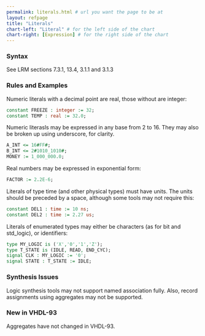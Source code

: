 ```yaml
---
permalink: literals.html # url you want the page to be at
layout: refpage
title: "Literals"
chart-left: "Literal" # for the left side of the chart
chart-right: [Expression] # for the right side of the chart
---
```


<h3 class="text-hr"><span>Syntax</span></h3>

See LRM sections 7.3.1, 13.4, 3.1.1 and 3.1.3

<h3 class="text-hr"><span>Rules and Examples</span></h3>

Numeric literals with a decimal point are real, those without are integer:
```vhdl
constant FREEZE : integer := 32;
constant TEMP : real := 32.0;
```

Numeric literasls may be expressed in any base from 2 to 16. They may also be broken up using underscore, for clarity.
```vhdl
A_INT <= 16#FF#;
B_INT <= 2#1010_1010#;
MONEY := 1_000_000.0;
```

Real numbers may be expressed in exponential form:
```vhdl
FACTOR := 2.2E-6;
```

Literals of type time (and other physical types) must have units. The units should be preceded by a space, although some tools may not require this:
```vhdl
constant DEL1 : time := 10 ns;
constant DEL2 : time := 2.27 us;
```

Literals of enumerated types may either be characters (as for bit and std_logic), or identifiers:
```vhdl
type MY_LOGIC is ('X','0','1','Z');
type T_STATE is (IDLE, READ, END_CYC);
signal CLK : MY_LOGIC := '0';
signal STATE : T_STATE := IDLE;
```

<h3 class="text-hr"><span>Synthesis Issues</span></h3>

Logic synthesis tools may not support named association fully. Also, record assignments using aggregates may not be supported.

<h3 class="text-hr"><span>New in VHDL-93</span></h3>

Aggregates have not changed in VHDL-93.

